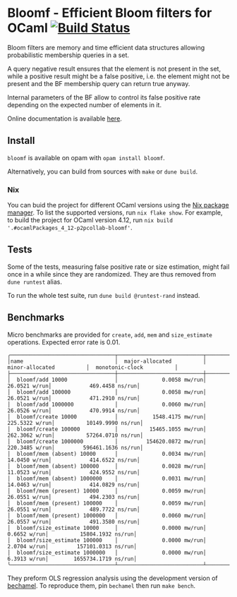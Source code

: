 # Bloomf - Efficient Bloom filters for OCaml [![Build Status](https://travis-ci.org/mirage/bloomf.svg)](https://travis-ci.org/mirage/bloomf)

Bloom filters are memory and time efficient data structures allowing
probabilistic membership queries in a set.

A query negative result ensures that the element is not present in the set,
while a positive result might be a false positive, i.e. the element might
not be present and the BF membership query can return true anyway.

Internal parameters of the BF allow to control its false positive rate
depending on the expected number of elements in it.

Online documentation is available [here](https://mirage.github.io/bloomf/).

## Install

`bloomf` is available on opam with `opam install bloomf`.

Alternatively, you can build from sources with `make` or `dune build`.

### Nix
You can buid the project for different OCaml versions using the [Nix package
manager][nix]. To list the supported versions, run `nix flake show`. For
example, to build the project for OCaml version 4.12, run `nix build
'.#ocamlPackages_4_12-p2pcollab-bloomf'`.

[nix]: https://nixos.org/

## Tests

Some of the tests, measuring false positive rate or size estimation, might fail
once in a while since they are randomized. They are thus removed from
`dune runtest` alias.

To run the whole test suite, run `dune build @runtest-rand` instead.

## Benchmarks

Micro benchmarks are provided for `create`, `add`, `mem` and `size_estimate` operations.
Expected error rate is 0.01.

```
╭─────────────────────────────────┬───────────────────────────┬───────────────────────────┬───────────────────────────╮
│name                             │  major-allocated          │  minor-allocated          │  monotonic-clock          │
├─────────────────────────────────┼───────────────────────────┼───────────────────────────┼───────────────────────────┤
│  bloomf/add 10000               │              0.0058 mw/run│              26.0521 w/run│            469.4458 ns/run│
│  bloomf/add 100000              │              0.0058 mw/run│              26.0521 w/run│            471.2910 ns/run│
│  bloomf/add 1000000             │              0.0060 mw/run│              26.0526 w/run│            470.9914 ns/run│
│  bloomf/create 10000            │           1548.4175 mw/run│             225.5322 w/run│          10149.9990 ns/run│
│  bloomf/create 100000           │          15465.1055 mw/run│             262.3062 w/run│          57264.0710 ns/run│
│  bloomf/create 1000000          │         154620.0872 mw/run│             220.3485 w/run│         596461.1636 ns/run│
│  bloomf/mem (absent) 10000      │              0.0034 mw/run│              14.0450 w/run│            414.6522 ns/run│
│  bloomf/mem (absent) 100000     │              0.0028 mw/run│              11.0523 w/run│            424.9552 ns/run│
│  bloomf/mem (absent) 1000000    │              0.0031 mw/run│              14.0463 w/run│            414.0829 ns/run│
│  bloomf/mem (present) 10000     │              0.0059 mw/run│              26.0551 w/run│            494.2303 ns/run│
│  bloomf/mem (present) 100000    │              0.0059 mw/run│              26.0551 w/run│            489.7722 ns/run│
│  bloomf/mem (present) 1000000   │              0.0060 mw/run│              26.0557 w/run│            491.3580 ns/run│
│  bloomf/size_estimate 10000     │              0.0000 mw/run│               0.6652 w/run│          15804.1932 ns/run│
│  bloomf/size_estimate 100000    │              0.0000 mw/run│               2.0704 w/run│         157101.0313 ns/run│
│  bloomf/size_estimate 1000000   │              0.0000 mw/run│               6.3913 w/run│        1655734.1719 ns/run│
╰─────────────────────────────────┴───────────────────────────┴───────────────────────────┴───────────────────────────╯
```

They preform OLS regression analysis using the development version of
[bechamel](https://github.com/dinosaure/bechamel).
To reproduce them, pin `bechamel` then run `make bench`.
